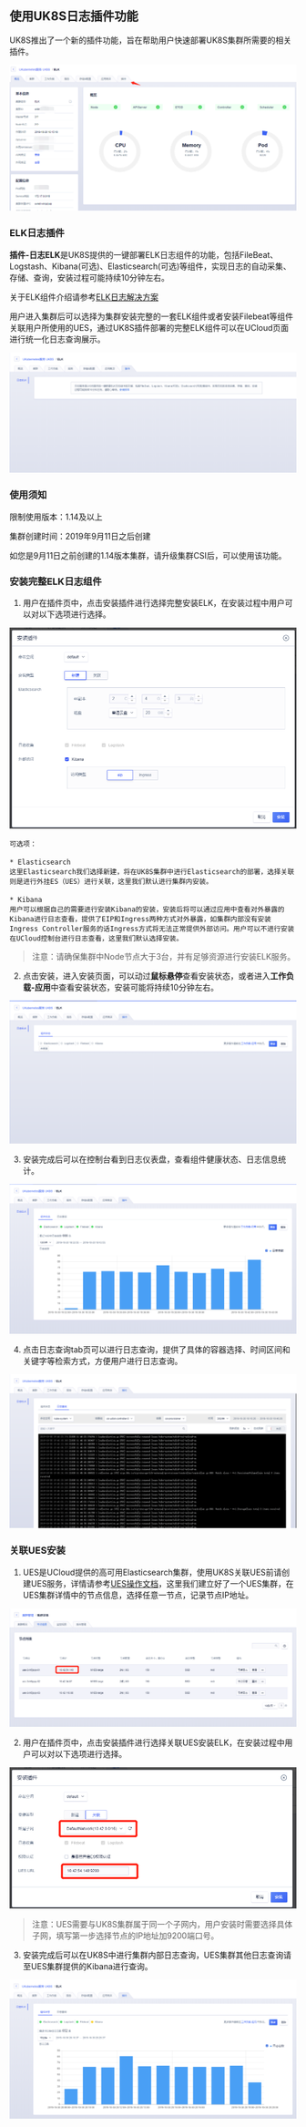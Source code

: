 ## 使用UK8S日志插件功能

UK8S推出了一个新的插件功能，旨在帮助用户快速部署UK8S集群所需要的相关插件。

![](../images/log/dashboard_plugin.png)

### ELK日志插件

**插件-日志ELK**是UK8S提供的一键部署ELK日志组件的功能，包括FileBeat、Logstash、Kibana(可选)、Elasticsearch(可选)等组件，实现日志的自动采集、存储、查询，安装过程可能持续10分钟左右。

关于ELK组件介绍请参考[ELK日志解决方案](./elastic_filebeat_kibana_solution.md)

用户进入集群后可以选择为集群安装完整的一套ELK组件或者安装Filebeat等组件关联用户所使用的UES，通过UK8S插件部署的完整ELK组件可以在UCloud页面进行统一化日志查询展示。

![](../images/log/plugin_ELK.png)

### 使用须知

限制使用版本：1.14及以上

集群创建时间：2019年9月11日之后创建

如您是9月11日之前创建的1.14版本集群，请升级集群CSI后，可以使用该功能。

### 安装完整ELK日志组件

1. 用户在插件页中，点击安装插件进行选择完整安装ELK，在安装过程中用户可以对以下选项进行选择。

![](../images/log/install_ELK.png)

    可选项：

    * Elasticsearch
    这里Elasticsearch我们选择新建，将在UK8S集群中进行Elasticsearch的部署，选择关联则是进行外挂ES（UES）进行关联，这里我们默认进行集群内安装。

    * Kibana
    用户可以根据自己的需要进行安装Kibana的安装，安装后将可以通过应用中查看对外暴露的Kibana进行日志查看，提供了EIP和Ingress两种方式对外暴露，如集群内部没有安装Ingress Controller服务的话Ingress方式将无法正常提供外部访问。用户可以不进行安装在UCloud控制台进行日志查看，这里我们默认选择安装。

> 注意：请确保集群中Node节点大于3台，并有足够资源进行安装ELK服务。

2. 点击安装，进入安装页面，可以动过**鼠标悬停**查看安装状态，或者进入**工作负载-应用**中查看安装状态，安装可能将持续10分钟左右。

![](../images/log/installing.png)

3. 安装完成后可以在控制台看到日志仪表盘，查看组件健康状态、日志信息统计。

![](../images/log/installed.png)

4. 点击日志查询tab页可以进行日志查询，提供了具体的容器选择、时间区间和关键字等检索方式，方便用户进行日志查询。

![](../images/log/logsearch.png)

### 关联UES安装

1. UES是UCloud提供的高可用Elasticsearch集群，使用UK8S关联UES前请创建UES服务，详情请参考[UES操作文档](https://docs.ucloud.cn/analysis/ues/index)，这里我们建立好了一个UES集群，在UES集群详情中的节点信息，选择任意一节点，记录节点IP地址。

![](../images/log/UES_list.png)


2. 用户在插件页中，点击安装插件进行选择关联UES安装ELK，在安装过程中用户可以对以下选项进行选择。

![](../images/log/UES_ELK.png)

> 注意：UES需要与UK8S集群属于同一个子网内，用户安装时需要选择具体子网，填写第一步选择节点的IP地址加9200端口号。

3. 安装完成后可以在UK8S中进行集群内部日志查询，UES集群其他日志查询请至UES集群提供的Kibana进行查询。

![](../images/log/installedUES.png)

